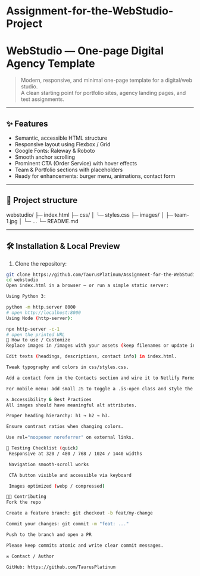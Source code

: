 # Assignment-for-the-WebStudio-Project


# WebStudio — One-page Digital Agency Template

> Modern, responsive, and minimal one-page template for a digital/web studio.  
> A clean starting point for portfolio sites, agency landing pages, and test assignments.

---

## ✨ Features

- Semantic, accessible HTML structure
- Responsive layout using Flexbox / Grid
- Google Fonts: Raleway & Roboto
- Smooth anchor scrolling
- Prominent CTA (Order Service) with hover effects
- Team & Portfolio sections with placeholders
- Ready for enhancements: burger menu, animations, contact form

---

## 📁 Project structure

webstudio/
├─ index.html
├─ css/
│ └─ styles.css
├─ images/
│ ├─ team-1.jpg
│ └─ ...
└─ README.md

---

## 🛠️ Installation & Local Preview

1. Clone the repository:
```bash
git clone https://github.com/TaurusPlatinum/Assignment-for-the-WebStudio-Project
cd webstudio
Open index.html in a browser — or run a simple static server:

Using Python 3:

python -m http.server 8000
# open http://localhost:8000
Using Node (http-server):

npx http-server -c-1
# open the printed URL
🧩 How to use / Customize
Replace images in /images with your assets (keep filenames or update index.html).

Edit texts (headings, descriptions, contact info) in index.html.

Tweak typography and colors in css/styles.css.

Add a contact form in the Contacts section and wire it to Netlify Forms / Formspree / server endpoint.

For mobile menu: add small JS to toggle a .is-open class and style the hamburger in CSS.

♿ Accessibility & Best Practices
All images should have meaningful alt attributes.

Proper heading hierarchy: h1 → h2 → h3.

Ensure contrast ratios when changing colors.

Use rel="noopener noreferrer" on external links.

🧪 Testing Checklist (quick)
 Responsive at 320 / 480 / 768 / 1024 / 1440 widths

 Navigation smooth-scroll works

 CTA button visible and accessible via keyboard

 Images optimized (webp / compressed)

🧑‍💻 Contributing
Fork the repo

Create a feature branch: git checkout -b feat/my-change

Commit your changes: git commit -m "feat: ..."

Push to the branch and open a PR

Please keep commits atomic and write clear commit messages.

✉️ Contact / Author

GitHub: https://github.com/TaurusPlatinum
